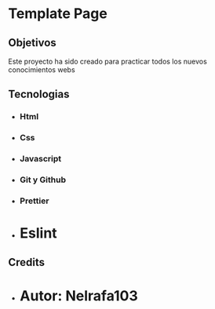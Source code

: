 # Template  Page

## Objetivos
 Este proyecto ha sido creado para practicar todos los nuevos conocimientos webs 

## Tecnologias
 - ### Html
 - ### Css
 - ### Javascript
 - ### Git y  Github
 - ### Prettier
 - # Eslint

## Credits
 - # Autor: Nelrafa103

